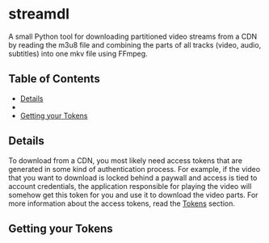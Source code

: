 # streamdl
A small Python tool for downloading partitioned video streams from a CDN by reading the m3u8 file and 
combining the parts of all tracks (video, audio, subtitles) into one mkv file using FFmpeg.
## Table of Contents
- [Details](#section-1)
- []()
- [Getting your Tokens](#section-3)
## Details
To download from a CDN, you most likely need access tokens that are generated in some kind of 
authentication process. For example, if the video that you want to download is locked behind a 
paywall and access is tied to account credentials, the application responsible for playing the video will 
somehow get this token for you and use it to download the video parts. For more information about the access tokens, 
read the [Tokens](#section-3) section.
## Getting your Tokens